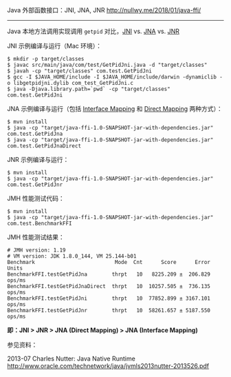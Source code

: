 Java 外部函数接口：JNI, JNA, JNR <http://nullwy.me/2018/01/java-ffi/>

---

Java 本地方法调用实现调用 `getpid` 对比，[JNI](https://en.wikipedia.org/wiki/Java_Native_Interface) vs. [JNA](https://github.com/java-native-access/jna) vs. [JNR](https://github.com/jnr/jnr-ffi)

JNI 示例编译与运行（Mac 环境）：

```
$ mkdir -p target/classes
$ javac src/main/java/com/test/GetPidJni.java -d "target/classes"
$ javah -cp "target/classes" com.test.GetPidJni
$ gcc -I $JAVA_HOME/include -I $JAVA_HOME/include/darwin -dynamiclib -o libgetpidjni.dylib com_test_GetPidJni.c
$ java -Djava.library.path=`pwd` -cp "target/classes" com.test.GetPidJni
```


JNA 示例编译与运行（包括 [Interface Mapping](https://github.com/java-native-access/jna/blob/master/www/FunctionalDescription.md#interface-mapping) 和 [Direct Mapping](https://github.com/java-native-access/jna/blob/master/www/FunctionalDescription.md#direct-mapping) 两种方式）：

```
$ mvn install
$ java -cp "target/java-ffi-1.0-SNAPSHOT-jar-with-dependencies.jar" com.test.GetPidJna
$ java -cp "target/java-ffi-1.0-SNAPSHOT-jar-with-dependencies.jar" com.test.GetPidJnaDirect
```


JNR 示例编译与运行：

```
$ mvn install
$ java -cp "target/java-ffi-1.0-SNAPSHOT-jar-with-dependencies.jar" com.test.GetPidJnr
```

JMH 性能测试代码：

```
$ mvn install
$ java -cp "target/java-ffi-1.0-SNAPSHOT-jar-with-dependencies.jar" com.test.BenchmarkFFI
```

JMH 性能测试结果：

```
# JMH version: 1.19
# VM version: JDK 1.8.0_144, VM 25.144-b01
Benchmark                          Mode  Cnt      Score      Error   Units
BenchmarkFFI.testGetPidJna        thrpt   10   8225.209 ±  206.829  ops/ms
BenchmarkFFI.testGetPidJnaDirect  thrpt   10  10257.505 ±  736.135  ops/ms
BenchmarkFFI.testGetPidJni        thrpt   10  77852.899 ± 3167.101  ops/ms
BenchmarkFFI.testGetPidJnr        thrpt   10  58261.657 ± 5187.550  ops/ms
```

**即：JNI > JNR > JNA (Direct Mapping) > JNA (Interface Mapping)**

参见资料：

2013-07 Charles Nutter: Java Native Runtime <http://www.oracle.com/technetwork/java/jvmls2013nutter-2013526.pdf>

